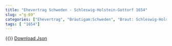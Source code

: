 ```yaml
---
title: "Ehevertrag Schweden - Schleswig-Holstein-Gottorf 1654"
slug: ="g-69"
categories: ["Ehevertrag", "Bräutigam:Schweden", "Braut: Schleswig-Holstein-Gottorf", "Eheschließung vollzogen?:Ja", "verschiedenkonfessionelle Ehe?:Nein", "Dynastie Bräutigam:Wittelsbach (Pfalz)", "Akteur Bräutigam:Wittelsbach (Pfalz)", "Akteur Braut:Oldenburg (Gottorf)", "Textbezug?:nein", "Ständisch?:ja", "Ratifikation?:ja", "Sonstiges?:ja", "Bräutigam:Schweden", "Braut: Schleswig-Holstein-Gottorf"]
tags: [ "1654"]
---
```

<!--more-->
{{<v190>}}
[Download Json](/vertraege/vertrag-69.json)